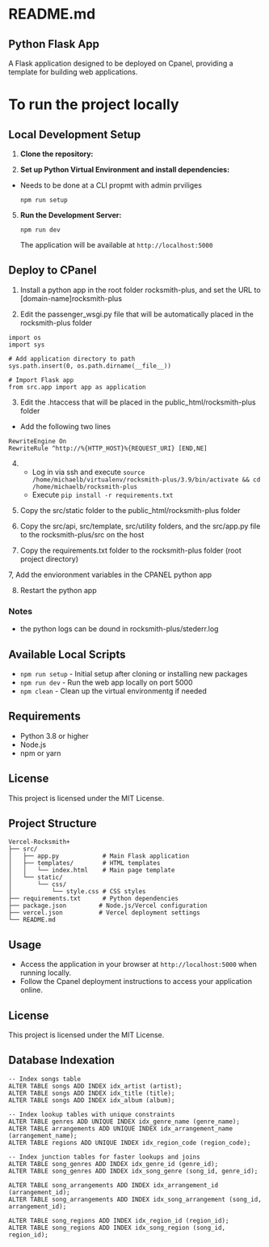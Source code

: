 # README.md

## Python Flask App

A Flask application designed to be deployed on Cpanel, providing a template for building web applications.

# To run the project locally

## Local Development Setup

1. **Clone the repository:**

2. **Set up Python Virtual Environment and install dependencies:**
- Needs to be done at a CLI propmt with admin prviliges
   ```
   npm run setup
   ```

5. **Run the Development Server:**
   ```
   npm run dev
   ```
   The application will be available at `http://localhost:5000`

## Deploy to CPanel

1. Install a python app in the root folder rocksmith-plus, and set the URL to [domain-name]rocksmith-plus

2. Edit the passenger_wsgi.py file that will be automatically placed in the rocksmith-plus folder
```
import os
import sys

# Add application directory to path
sys.path.insert(0, os.path.dirname(__file__))

# Import Flask app
from src.app import app as application
```

3. Edit the .htaccess that will be placed in the public_html/rocksmith-plus folder
- Add the following two lines
```
RewriteEngine On 
RewriteRule ^http://%{HTTP_HOST}%{REQUEST_URI} [END,NE]
```

4. - Log in via ssh and execute ```source /home/michaelb/virtualenv/rocksmith-plus/3.9/bin/activate && cd /home/michaelb/rocksmith-plus```
   - Execute ```pip install -r requirements.txt```

4. Copy the src/static folder to the public_html/rocksmith-plus folder

5. Copy the src/api, src/template, src/utility folders, and the src/app.py file to the rocksmith-plus/src on the host

6. Copy the requirements.txt folder to the rocksmith-plus folder (root project directory)

7, Add the envioronment variables in the CPANEL python app

8. Restart the python app

### Notes

- the python logs can be dound in rocksmith-plus/stederr.log 

## Available Local Scripts

- `npm run setup` - Initial setup after cloning or installing new packages
- `npm run dev` - Run the web app locally on port 5000
- `npm clean` - Clean up the virtual environmentg if needed

## Requirements

- Python 3.8 or higher
- Node.js
- npm or yarn

## License

This project is licensed under the MIT License.

## Project Structure

```
Vercel-Rocksmith+
├── src/
│   ├── app.py            # Main Flask application
│   ├── templates/        # HTML templates
│   │   └── index.html    # Main page template
│   └── static/
│       └── css/
│           └── style.css # CSS styles
├── requirements.txt      # Python dependencies
├── package.json         # Node.js/Vercel configuration
├── vercel.json          # Vercel deployment settings
└── README.md           
```

## Usage

- Access the application in your browser at `http://localhost:5000` when running locally.
- Follow the Cpanel deployment instructions to access your application online.

## License

This project is licensed under the MIT License.

## Database Indexation

```
-- Index songs table
ALTER TABLE songs ADD INDEX idx_artist (artist);
ALTER TABLE songs ADD INDEX idx_title (title);
ALTER TABLE songs ADD INDEX idx_album (album);

-- Index lookup tables with unique constraints
ALTER TABLE genres ADD UNIQUE INDEX idx_genre_name (genre_name);
ALTER TABLE arrangements ADD UNIQUE INDEX idx_arrangement_name (arrangement_name);
ALTER TABLE regions ADD UNIQUE INDEX idx_region_code (region_code);

-- Index junction tables for faster lookups and joins
ALTER TABLE song_genres ADD INDEX idx_genre_id (genre_id);
ALTER TABLE song_genres ADD INDEX idx_song_genre (song_id, genre_id);

ALTER TABLE song_arrangements ADD INDEX idx_arrangement_id (arrangement_id);
ALTER TABLE song_arrangements ADD INDEX idx_song_arrangement (song_id, arrangement_id);

ALTER TABLE song_regions ADD INDEX idx_region_id (region_id);
ALTER TABLE song_regions ADD INDEX idx_song_region (song_id, region_id);
```